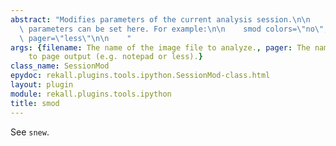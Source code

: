 ```yaml
---
abstract: "Modifies parameters of the current analysis session.\n\n    Any session\
  \ parameters can be set here. For example:\n\n    smod colors=\"no\", paging_limit=10,\
  \ pager=\"less\"\n\n    "
args: {filename: The name of the image file to analyze., pager: The name of a program
    to page output (e.g. notepad or less).}
class_name: SessionMod
epydoc: rekall.plugins.tools.ipython.SessionMod-class.html
layout: plugin
module: rekall.plugins.tools.ipython
title: smod
---
```


See `snew`.
